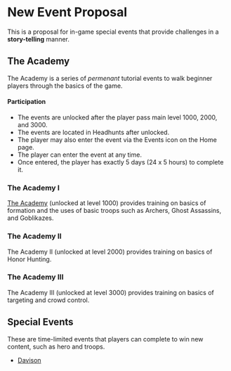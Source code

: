 
# New Event Proposal

This is a proposal for in-game special events that provide
challenges in a **story-telling** manner.

## The Academy

The Academy is a series of *permenant* tutorial events to walk beginner players through
the basics of the game.

#### Participation

* The events are unlocked after the player pass main level 1000, 2000, and 3000.
* The events are located in Headhunts after unlocked.
* The player may also enter the event via the Events icon on the Home page.
* The player can enter the event at any time.
* Once entered, the player has exactly 5 days (24 x 5 hours) to complete it.

### The Academy I

[The Academy](the-academy.md) (unlocked at level 1000) provides
training on basics of formation and the uses of basic troops
such as Archers, Ghost Assassins, and Goblikazes.

### The Academy II

The Academy II (unlocked at level 2000) provides
training on basics of Honor Hunting.

### The Academy III

The Academy III (unlocked at level 3000) provides
training on basics of targeting and crowd control.

## Special Events

These are time-limited events that players can complete to win
new content, such as hero and troops.

* [Davison](special-event-davison.md)
